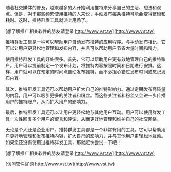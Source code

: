 随着社交媒体的普及，越来越多的人开始利用推特来分享自己的生活、想法和观点。但是，对于那些频繁使用推特的人来说，手动发布每条推特可能会变得繁琐和耗时。这时，推特群发工具就派上用场了。

[想了解推广相关软件的朋友请登录 http://www.vst.tw](http://www.vst.tw)

推特群发工具是一种可以帮助用户自动发布推特的应用程序。与手动发布相比，它可以让用户更轻松地管理和发布内容，并且可以帮助用户节省大量时间和精力。

使用推特群发工具的好处很多。首先，它可以帮助用户更有效地管理自己的推特账户。用户可以提前制定一个发布计划，将推特内容按照时间和日期进行安排。这样，用户就可以在预定的时间点自动发布推特，而不必担心错过发布时间或忘记发布内容。

其次，推特群发工具还可以帮助用户扩大自己的推特影响力。通过定期发布高质量的内容，用户可以吸引更多的关注者和粉丝。而这些关注者和粉丝又会进一步传播用户的推特账户，从而扩大用户的影响力。

最后，推特群发工具还可以让用户更轻松地与其他用户互动。用户可以使用群发工具一次性回复多个用户的留言和评论，从而更好地管理和维护自己的社交网络。

无论是个人还是企业用户，推特群发工具都是一个非常有用的工具。它可以帮助用户更好地管理和发布推特内容，扩大自己的影响力，并与其他用户更轻松地互动。如果您还没有使用过推特群发工具，那就赶快尝试一下吧！

[想了解推广相关软件的朋友请登录 http://www.vst.tw](http://www.vst.tw)


[访问软件官网 http://www.vst.tw](http://www.vst.tw)
